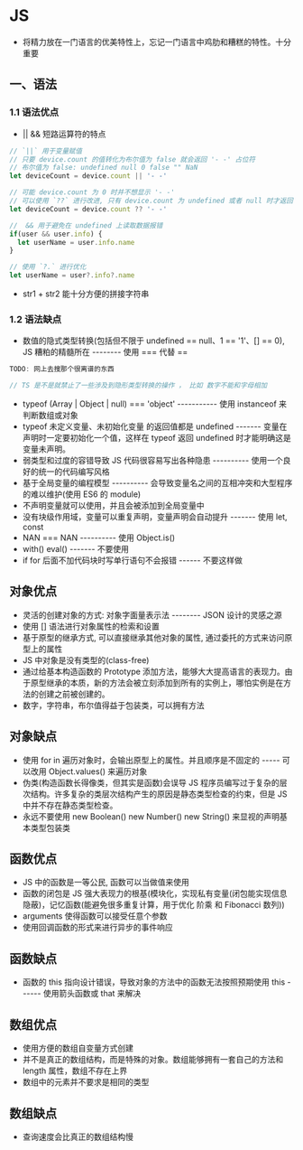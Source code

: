 # JS

- 将精力放在一门语言的优美特性上，忘记一门语言中鸡肋和糟糕的特性。十分重要

## 一、语法

### 1.1 语法优点

- || && 短路运算符的特点

```js
// `||` 用于变量赋值
// 只要 device.count 的值转化为布尔值为 false 就会返回 '- -' 占位符
// 布尔值为 false: undefined null 0 false "" NaN
let deviceCount = device.count || '- -'

// 可能 device.count 为 0 时并不想显示 '- -' 
// 可以使用 `??` 进行改进, 只有 device.count 为 undefined 或者 null 时才返回 '- -'
let deviceCount = device.count ?? '- -'

//  && 用于避免在 undefined 上读取数据报错
if(user && user.info) {
  let userName = user.info.name
}

// 使用 `?.` 进行优化
let userName = user?.info?.name
```

- str1 + str2 能十分方便的拼接字符串

### 1.2 语法缺点

- 数值的隐式类型转换(包括但不限于 undefined == null、1 == '1'、[] == 0), JS 糟粕的精髓所在 -------- 使用 === 代替 ==

```js
TODO: 网上去搜那个很离谱的东西

// TS 是不是就禁止了一些涉及到隐形类型转换的操作 ， 比如 数字不能和字母相加
```

- typeof (Array | Object | null) === 'object' ----------- 使用 instanceof 来判断数组或对象
- typeof 未定义变量、未初始化变量 的返回值都是 undefined    ------- 变量在声明时一定要初始化一个值，这样在 typeof 返回 undefined 时才能明确这是变量未声明。
- 弱类型和过度的容错导致 JS 代码很容易写出各种隐患 ---------- 使用一个良好的统一的代码编写风格
- 基于全局变量的编程模型 ---------- 会导致变量名之间的互相冲突和大型程序的难以维护(使用 ES6 的 module)
- 不声明变量就可以使用，并且会被添加到全局变量中
- 没有块级作用域，变量可以重复声明，变量声明会自动提升 ------- 使用 let, const
- NAN === NAN ---------- 使用 Object.is()
- with() eval() ------- 不要使用
- if for 后面不加代码块时写单行语句不会报错 ------ 不要这样做

## 对象优点

- 灵活的创建对象的方式: 对象字面量表示法 -------- JSON 设计的灵感之源
- 使用 [] 语法进行对象属性的检索和设置
- 基于原型的继承方式, 可以直接继承其他对象的属性, 通过委托的方式来访问原型上的属性
- JS 中对象是没有类型的(class-free)
- 通过给基本构造函数的 Prototype 添加方法，能够大大提高语言的表现力。由于原型继承的本质，新的方法会被立刻添加到所有的实例上，哪怕实例是在方法的创建之前被创建的。
- 数字，字符串，布尔值得益于包装类，可以拥有方法

## 对象缺点

- 使用 for in 遍历对象时，会输出原型上的属性。并且顺序是不固定的 ----- 可以改用 Object.values() 来遍历对象
- 伪类(构造函数长得像类，但其实是函数)会误导 JS 程序员编写过于复杂的层次结构。许多复杂的类层次结构产生的原因是静态类型检查的约束，但是 JS 中并不存在静态类型检查。
- 永远不要使用 new Boolean() new Number() new String() 来显视的声明基本类型包装类

## 函数优点

- JS 中的函数是一等公民, 函数可以当做值来使用
- 函数的闭包是 JS 强大表现力的根基(模块化，实现私有变量(闭包能实现信息隐蔽)，记忆函数(能避免很多重复计算，用于优化 阶乘 和 Fibonacci 数列))
- arguments 使得函数可以接受任意个参数
- 使用回调函数的形式来进行异步的事件响应

## 函数缺点

- 函数的 this 指向设计错误，导致对象的方法中的函数无法按照预期使用 this ------ 使用箭头函数或 that 来解决

## 数组优点

- 使用方便的数组自变量方式创建
- 并不是真正的数组结构，而是特殊的对象。数组能够拥有一套自己的方法和 length 属性，数组不存在上界
- 数组中的元素并不要求是相同的类型

## 数组缺点

- 查询速度会比真正的数组结构慢
